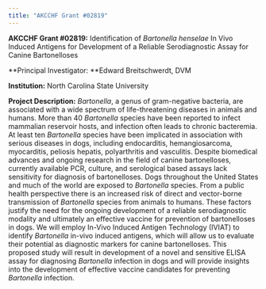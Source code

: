 ```yaml
---
title: "AKCCHF Grant #02819"
---
```

**AKCCHF Grant #02819:** Identification of *Bartonella henselae* In Vivo Induced Antigens for Development of a Reliable Serodiagnostic Assay for Canine Bartonelloses

**Principal Investigator: **Edward Breitschwerdt, DVM

**Institution:** North Carolina State University

**Project Description:**  *Bartonella*, a genus of gram-negative bacteria, are associated with a wide spectrum of life-threatening diseases in animals and humans. More than 40 *Bartonella* species have been reported to infect mammalian reservoir hosts, and infection often leads to chronic bacteremia. At least ten *Bartonella* species have been implicated in association with serious diseases in dogs, including endocarditis, hemangiosarcoma, myocarditis, peliosis hepatis, polyarthritis and vasculitis. Despite biomedical advances and ongoing research in the field of canine bartonelloses, currently available PCR, culture, and serological based assays lack sensitivity for diagnosis of bartonelloses. Dogs throughout the United States and much of the world are exposed to *Bartonella* species. From a public health perspective there is an increased risk of direct and vector-borne transmission of *Bartonella* species from animals to humans. These factors justify the need for the ongoing development of a reliable serodiagnostic modality and ultimately an effective vaccine for prevention of bartonelloses in dogs. We will employ In-Vivo Induced Antigen Technology (IVIAT) to identify *Bartonella* in-vivo induced antigens, which will allow us to evaluate their potential as diagnostic markers for canine bartonelloses. This proposed study will result in development of a novel and sensitive ELISA assay for diagnosing *Bartonella* infection in dogs and will provide insights into the development of effective vaccine candidates for preventing *Bartonella* infection.